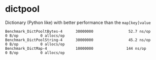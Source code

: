 dictpool
========

Dictionary (Python like) with better performance than the `map[key]value`

```
Benchmark_DictPooltBytes-4      30000000                52.7 ns/op             0 B/op          0 allocs/op
Benchmark_DictPoolString-4      30000000                45.2 ns/op             0 B/op          0 allocs/op
Benchmark_DictMap-4             10000000               144 ns/op               0 B/op          0 allocs/op
```
